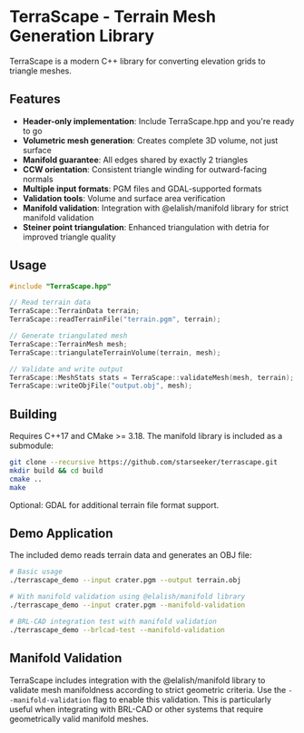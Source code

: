# TerraScape - Terrain Mesh Generation Library

TerraScape is a modern C++ library for converting elevation grids to triangle meshes.

## Features

- **Header-only implementation**: Include TerraScape.hpp and you're ready to go
- **Volumetric mesh generation**: Creates complete 3D volume, not just surface
- **Manifold guarantee**: All edges shared by exactly 2 triangles
- **CCW orientation**: Consistent triangle winding for outward-facing normals
- **Multiple input formats**: PGM files and GDAL-supported formats
- **Validation tools**: Volume and surface area verification
- **Manifold validation**: Integration with @elalish/manifold library for strict manifold validation
- **Steiner point triangulation**: Enhanced triangulation with detria for improved triangle quality

## Usage

```cpp
#include "TerraScape.hpp"

// Read terrain data
TerraScape::TerrainData terrain;
TerraScape::readTerrainFile("terrain.pgm", terrain);

// Generate triangulated mesh
TerraScape::TerrainMesh mesh;
TerraScape::triangulateTerrainVolume(terrain, mesh);

// Validate and write output
TerraScape::MeshStats stats = TerraScape::validateMesh(mesh, terrain);
TerraScape::writeObjFile("output.obj", mesh);
```

## Building

Requires C++17 and CMake >= 3.18. The manifold library is included as a submodule:

```bash
git clone --recursive https://github.com/starseeker/terrascape.git
mkdir build && cd build
cmake ..
make
```

Optional: GDAL for additional terrain file format support.

## Demo Application

The included demo reads terrain data and generates an OBJ file:

```bash
# Basic usage
./terrascape_demo --input crater.pgm --output terrain.obj

# With manifold validation using @elalish/manifold library
./terrascape_demo --input crater.pgm --manifold-validation

# BRL-CAD integration test with manifold validation
./terrascape_demo --brlcad-test --manifold-validation
```

## Manifold Validation

TerraScape includes integration with the @elalish/manifold library to validate mesh manifoldness according to strict geometric criteria. Use the `--manifold-validation` flag to enable this validation. This is particularly useful when integrating with BRL-CAD or other systems that require geometrically valid manifold meshes.

